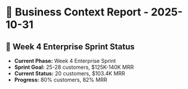 # 💼 Business Context Report - 2025-10-31

## 🎯 Week 4 Enterprise Sprint Status
- **Current Phase:** Week 4 Enterprise Sprint
- **Sprint Goal:** 25-28 customers, $125K-140K MRR
- **Current Status:** 20 customers, $103.4K MRR
- **Progress:** 80% customers, 82% MRR


